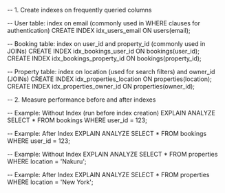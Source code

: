 -- 1. Create indexes on frequently queried columns

-- User table: index on email (commonly used in WHERE clauses for authentication)
CREATE INDEX idx_users_email ON users(email);

-- Booking table: index on user_id and property_id (commonly used in JOINs)
CREATE INDEX idx_bookings_user_id ON bookings(user_id);
CREATE INDEX idx_bookings_property_id ON bookings(property_id);

-- Property table: index on location (used for search filters) and owner_id (JOINs)
CREATE INDEX idx_properties_location ON properties(location);
CREATE INDEX idx_properties_owner_id ON properties(owner_id);

-- 2. Measure performance before and after indexes

-- Example: Without Index (run before index creation)
EXPLAIN ANALYZE
SELECT * FROM bookings
WHERE user_id = 123;

-- Example: After Index
EXPLAIN ANALYZE
SELECT * FROM bookings
WHERE user_id = 123;

-- Example: Without Index
EXPLAIN ANALYZE
SELECT * FROM properties
WHERE location = 'Nakuru';

-- Example: After Index
EXPLAIN ANALYZE
SELECT * FROM properties
WHERE location = 'New York';
